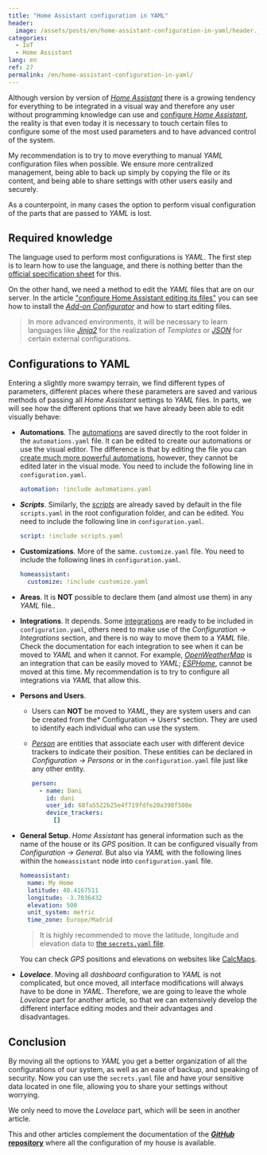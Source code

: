 ```yaml
---
title: "Home Assistant configuration in YAML"
header:
  image: /assets/posts/en/home-assistant-configuration-in-yaml/header.jpg
categories:
  - IoT
  - Home Assistant
lang: en
ref: 27
permalink: /en/home-assistant-configuration-in-yaml/
---
```


Although version by version of [*Home Assistant*](https://www.home-assistant.io/) there is a growing tendency for everything to be integrated in a visual way and therefore any user without programming knowledge can use and [configure *Home Assistant*](/en/domotizing-our-house-with-home-assistant/), the reality is that even today it is necessary to touch certain files to configure some of the most used parameters and to have advanced control of the system.

My recommendation is to try to move everything to manual *YAML* configuration files when possible. We ensure more centralized management, being able to back up simply by copying the file or its content, and being able to share settings with other users easily and securely.

As a counterpoint, in many cases the option to perform visual configuration of the parts that are passed to *YAML* is lost.

## Required knowledge

The language used to perform most configurations is *YAML*. The first step is to learn how to use the language, and there is nothing better than the [official specification sheet](https://yaml.org/spec/1.2/spec.html) for this.

On the other hand, we need a method to edit the *YAML* files that are on our server. In the article ["configure Home Assistant editing its files"](/en/configure-home-assistant-editing-its-files/) you can see how to install the [*Add-on Configurator*](https://www.home-assistant.io/addons/configurator/) and how to start editing files.

> In more advanced environments, it will be necessary to learn languages like [*Jinja2*](https://palletsprojects.com/p/jinja/) for the realization of *Templates* or [*JSON*](https://json.org/) for certain external configurations.

## Configurations to YAML

Entering a slightly more swampy terrain, we find different types of parameters, different places where these parameters are saved and various methods of passing all *Home Assistant* settings to *YAML* files. In parts, we will see how the different options that we have already been able to edit visually behave:

- **Automations**. The [automations](https://www.home-assistant.io/integrations/automation/) are saved directly to the root folder in the `automations.yaml` file. It can be edited to create our automations or use the visual editor. The difference is that by editing the file you can [create much more powerful automations](https://www.home-assistant.io/docs/automation/templating/), however, they cannot be edited later in the visual mode. You need to include the following line in `configuration.yaml`.

  ```yaml
  automation: !include automations.yaml
  ```

- ***Scripts***. Similarly, the [*scripts*](https://www.home-assistant.io/integrations/script/) are already saved by default in the file `scripts.yaml` in the root configuration folder, and can be edited. You need to include the following line in `configuration.yaml`.

  ```yaml
  script: !include scripts.yaml
  ```

- **Customizations**. More of the same. `customize.yaml` file. You need to include the following lines in `configuration.yaml`.

  ```yaml
  homeassistant:
    customize: !include customize.yaml
  ```

- **Areas**. It is **NOT** possible to declare them (and almost use them) in any *YAML* file..

- **Integrations**. It depends. Some [integrations](https://www.home-assistant.io/integrations/) are ready to be included in `configuration.yaml`, others need to make use of the *Configuration -> Integrations* section, and there is no way to move them to a *YAML* file. Check the documentation for each integration to see when it can be moved to *YAML* and when it cannot. For example, [*OpenWeatherMap*](https://www.home-assistant.io/integrations/openweathermap/) is an integration that can be easily moved to *YAML*; [*ESPHome*](https://www.home-assistant.io/integrations/esphome/), cannot be moved at this time. My recommendation is to try to configure all integrations via *YAML* that allow this.

- **Persons and Users**.
  - Users can **NOT** be moved to *YAML*, they are system users and can be created from the* Configuration -> Users* section. They are used to identify each individual who can use the system.
  - [*Person*](https://www.home-assistant.io/integrations/person/) are entities that associate each user with different device trackers to indicate their position. These entities can be declared in *Configuration -> Persons* or in the `configuration.yaml` file just like any other entity.

    ```yaml
    person:
      - name: Dani
        id: dani
        user_id: 68fa5522b25e4f719fdfe20a398f508e
        device_trackers:
          []
    ```

- **General Setup**. *Home Assistant* has general information such as the name of the house or its *GPS* position. It can be configured visually from *Configuration -> General*. But also via *YAML* with the following lines within the `homeassistant` node into `configuration.yaml` file.

  ```yaml
  homeassistant:
    name: My Home
    latitude: 40.4167511
    longitude: -3.7036432
    elevation: 500
    unit_system: metric
    time_zone: Europe/Madrid
  ```

  > It is highly recommended to move the latitude, longitude and elevation data to [the `secrets.yaml` file](/en/protect-your-private-info-with-secrets-yaml/).

  You can check *GPS* positions and elevations on websites like [CalcMaps](https://www.calcmaps.com/map-elevation/).

- ***Lovelace***. Moving all *dashboard* configuration to *YAML* is not complicated, but once moved, all interface modifications will always have to be done in *YAML*. Therefore, we are going to leave the whole *Lovelace* part for another article, so that we can extensively develop the different interface editing modes and their advantages and disadvantages.

## Conclusion

By moving all the options to *YAML* you get a better organization of all the configurations of our system, as well as an ease of backup, and speaking of security. Now you can use the `secrets.yaml` file and have your sensitive data located in one file, allowing you to share your settings without worrying.

We only need to move the *Lovelace* part, which will be seen in another article.

This and other articles complement the documentation of the [***GitHub* repository**](https://github.com/danimart1991/home-assistant-config) where all the configuration of my house is available.
